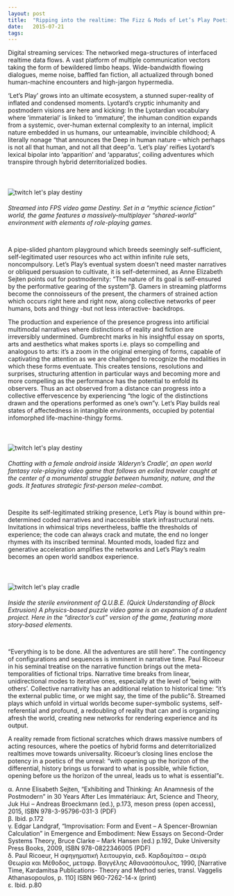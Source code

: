 ```yaml
---
layout: post
title:  "Ripping into the realtime: The Fizz & Mods of Let’s Play Poetics"
date:   2015-07-21
tags:
---
```




Digital streaming services: The networked mega-structures of interfaced realtime data flows. A vast platform of multiple communication vectors taking the form of bewildered limbo heaps. Wide-bandwidth flowing dialogues, meme noise, baffled fan fiction, all actualized through boned human-machine encounters and high-jargon hypermedia.

‘Let’s Play’ grows into an ultimate ecosystem, a stunned super-reality of inflated and condensed moments. Lyotard’s cryptic inhumanity and postmodern visions are here and kicking: In the Lyotardian vocabulary where ‘immaterial’ is linked to ‘immature’, the inhuman condition expands from a systemic, over-human external complexity to an internal, implicit nature embedded in us humans, our unteamable, invincible childhood; A literally nonage “that announces the Deep in human nature – which perhaps is not all that human, and not all that deep”α. ‘Let’s play’ reifies Lyotard’s lexical bipolar into ‘apparition’ and ‘apparatus’, coiling adventures which transpire through hybrid deterritorialized bodies.


<br>

<img src="https://mziku.github.io/images/twitch-lets-play-poetics.jpg" style="margin-top:2mm; margin-right:3mm; margin-bottom:5mm; margin-left:0;" alt="twitch let's play destiny" width="" height="" align="center"><br><i>Streamed into FPS video game Destiny. Set in a “mythic science fiction” world, the game features a massively-multiplayer “shared-world” environment with elements of role-playing games.</i>

<br>

A pipe-slided phantom playground which breeds seemingly self-sufficient, self-legitimated user resources who act within infinite rule sets, noncompulsory. Let’s Play’s eventual system doesn’t need master narratives or obliqued persuasion to cultivate, it is self-determined, as Anne Elizabeth Sejten points out for postmodernity: “The nature of its goal is self-ensured by the performative gearing of the system”β. Gamers in streaming platforms become the connoisseurs of the present, the charmers of strained action which occurs right here and right now, along collective networks of peer humans, bots and thingy -but not less interactive- backdrops.

The production and experience of the presence progress into artificial multimodal narratives where distinctions of reality and fiction are irreversibly undermined. Gumbrecht marks in his insightful essay on sports, arts and aesthetics what makes sports i.e. plays so compelling and analogous to arts: it’s a zoom in the original emerging of forms, capable of captivating the attention as we are challenged to recognize the modalities in which these forms eventuate. This creates tensions, resolutions and surprises, structuring attention in particular ways and becoming more and more compelling as the performance has the potential to enfold its observers. Thus an act observed from a distance can progress into a collective effervescence by experiencing “the logic of the distinctions drawn and the operations performed as one’s own”γ. Let’s Play builds real states of affectedness in intangible environments, occupied by potential infomorphed life-machine-thingy forms.

<br>

<img src="https://mziku.github.io/images/cradle-lets-play-poetics.jpg" style="margin-top:2mm; margin-right:3mm; margin-bottom:5mm; margin-left:0;" alt="twitch let's play destiny" width="" height="" align="center"><br><i>Chatting with a female android inside ‘Alderyn’s Cradle’, an open world fantasy role-playing video game that follows an exiled traveler caught at the center of a monumental struggle between humanity, nature, and the gods. It features strategic first-person melee-combat.</i>

<br>

Despite its self-legitimated striking presence, Let’s Play is bound within pre-determined coded narratives and inaccessible stark infrastructural nets. Invitations in whimsical trips nevertheless, baffle the thresholds of experience; the code can always crack and mutate, the end no longer rhymes with its inscribed terminal. Mounted mods, loaded fizz and generative acceleration amplifies the networks and Let’s Play’s realm becomes an open world sandbox experience.


<br>

<img src="https://mziku.github.io/images/lets-play-poetics.jpg" style="margin-top:2mm; margin-right:3mm; margin-bottom:5mm; margin-left:0;" alt="twitch let's play cradle" width="" height="" align="center"><br><i>Inside the sterile environment of Q.U.B.E. (Quick Understanding of Block Extrusion) A physics-based puzzle video game is an expansion of a student project. Here in the “director’s cut” version of the game, featuring more story-based elements.</i>

<br>

“Everything is to be done. All the adventures are still here”. The contingency of configurations and sequences is imminent in narrative time. Paul Ricoeur in his seminal treatise on the narrative function brings out the meta-temporalities of fictional trips. Narrative time breaks from linear, unidirectional modes to iterative ones, especially at the level of ‘being with others’. Collective narrativity has an additional relation to historical time: “it’s the external public time, or we might say, the time of the public”δ. Streamed plays which unfold in virtual worlds become super-symbolic systems, self-referential and profound, a redoubling of reality that can and is organizing afresh the world, creating new networks for rendering experience and its output.

A reality remade from fictional scratches which draws massive numbers of acting resources, where the poetics of hybrid forms and deterritorialized realtimes move towards universality. Ricoeur’s closing lines enclose the potency in a poetics of the unreal: “with opening up the horizon of the differential, history brings us forward to what is possible, while fiction, opening before us the horizon of the unreal, leads us to what is essential”ε.

α. Anne Elisabeth Sejten, “Exhibiting and Thinking: An Anamnesis of the Postmodern” in 30 Years After Les Immatériaux: Art, Science and Theory, Juk Hui – Andreas Broeckmann (ed.), p.173, meson press (open access), 2015, ISBN 978-3-95796-031-3 (PDF)  
β. Ibid. p.172  
γ. Edgar Landgraf, “Improvisation: Form and Event – A Spencer-Brownian Calculation” in Emergence and Embodiment: New Essays on Second-Order Systems Theory, Bruce Clarke – Mark Hansen (ed.) p.192, Duke University Press Books, 2009, ISBN 978-0822346005 (PDF)  
δ. Paul Ricoeur, Η αφηγηματική λειτουργία, εκδ. Καρδαμίτσα – σειρά Θεωρία και Μέθοδος, μεταφρ. Βαγγέλης Αθανασόπουλος, 1990, [Narrative Time, Kardamitsa Publications- Theory and Method series, transl. Vaggelis Athanasopoulos, p. 110] ISBN 960-7262-14-x (print)  
ε. Ibid. p.80



